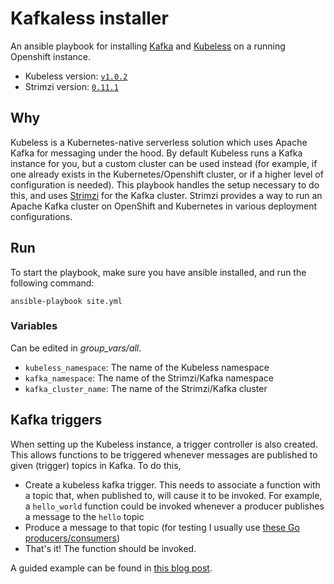 # Kafkaless installer

An ansible playbook for installing [Kafka](https://kafka.apache.org/) and [Kubeless](https://kubeless.io) on a running Openshift instance.

- Kubeless version: [`v1.0.2`](https://github.com/kubeless/kubeless/releases/tag/v1.0.2)
- Strimzi version: [`0.11.1`](https://github.com/strimzi/strimzi-kafka-operator/releases/tag/0.11.1)

## Why

Kubeless is a Kubernetes-native serverless solution which uses Apache Kafka for messaging under the hood. By default Kubeless runs a Kafka instance for you, but a custom cluster can be used instead (for example, if one already exists in the Kubernetes/Openshift cluster, or if a higher level of configuration is needed). This playbook handles the setup necessary to do this, and uses [Strimzi](https://strimzi.io/) for the Kafka cluster. Strimzi provides a way to run an Apache Kafka cluster on OpenShift and Kubernetes in various deployment configurations.

## Run

To start the playbook, make sure you have ansible installed, and run the following command:

```
ansible-playbook site.yml
```

### Variables

Can be edited in _group_vars/all_.

- `kubeless_namespace`: The name of the Kubeless namespace
- `kafka_namespace`: The name of the Strimzi/Kafka namespace
- `kafka_cluster_name`: The name of the Strimzi/Kafka cluster

## Kafka triggers

When setting up the Kubeless instance, a trigger controller is also created. This allows functions to be triggered whenever messages are published to given (trigger) topics in Kafka. To do this,

- Create a kubeless kafka trigger. This needs to associate a function with a topic that, when published to, will cause it to be invoked. For example, a `hello_world` function could be invoked whenever a producer publishes a message to the `hello` topic
- Produce a message to that topic (for testing I usually use [these Go producers/consumers](https://github.com/dimitraz/kafka-on-k8s))
- That's it! The function should be invoked.

A guided example can be found in [this blog post](https://dimitraz.github.io/blog/post/kubless-kafka/).

